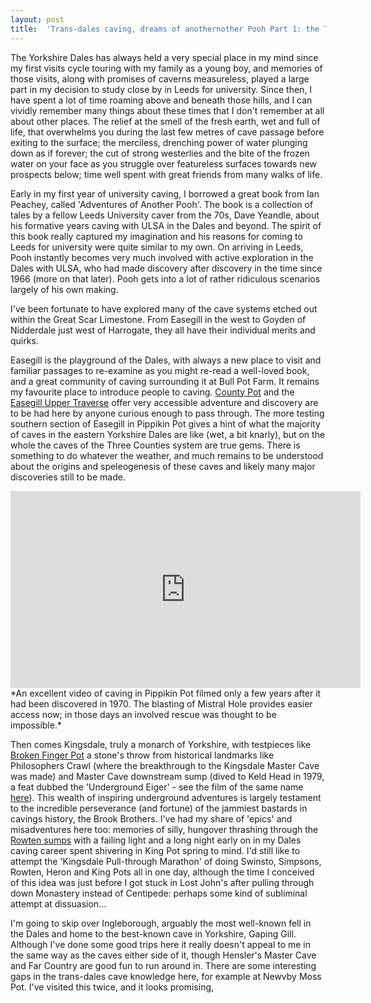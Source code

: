 ```yaml
---
layout: post
title:  'Trans-dales caving, dreams of anothernother Pooh Part 1: the Three Counties System'
---
```


The Yorkshire Dales has always held a very special place in my mind since my first visits cycle touring with my family as a young boy, and memories of those visits, along with promises of caverns measureless, played a large part in my decision to study close by in Leeds for university. Since then, I have spent a lot of time roaming above and beneath those hills, and I can vividly remember many things about these times that I don't remember at all about other places. The relief at the smell of the fresh earth, wet and full of life, that overwhelms you during the last few metres of cave passage before exiting to the surface; the merciless, drenching power of water plunging down as if forever; the cut of strong westerlies and the bite of the frozen water on your face as you struggle over featureless surfaces towards new prospects below; time well spent with great friends from many walks of life.

Early in my first year of university caving, I borrowed a great book from Ian Peachey, called 'Adventures of Another Pooh'. The book is a collection of tales by a fellow Leeds University caver from the 70s, Dave Yeandle, about his formative years caving with ULSA in the Dales and beyond. The spirit of this book really captured my imagination and his reasons for coming to Leeds for university were quite similar to my own. On arriving in Leeds, Pooh instantly becomes very much involved with active exploration in the Dales with ULSA, who had made discovery after discovery in the time since 1966 (more on that later). Pooh gets into a lot of rather ridiculous scenarios largely of his own making.  

I've been fortunate to have explored many of the cave systems etched out within the Great Scar Limestone. From Easegill in the west to Goyden of Nidderdale just west of Harrogate, they all have their individual merits and quirks. 

Easegill is the playground of the Dales, with always a new place to visit and familiar passages to re-examine as you might re-read a well-loved book, and a great community of caving surrounding it at Bull Pot Farm. It remains my favourite place to introduce people to caving. [County Pot](https://ukcaving.com/board/index.php?topic=22640.0) and the [Easegill Upper Traverse](https://ukcaving.com/board/index.php?topic=24776.0) offer very accessible adventure and discovery are to be had here by anyone curious enough to pass through. The more testing southern section of Easegill in Pippikin Pot gives a hint of what the majority of caves in the eastern Yorkshire Dales are like (wet, a bit knarly), but on the whole the caves of the Three Counties system are true gems. There is something to do whatever the weather, and much remains to be understood about the origins and speleogenesis of these caves and likely many major discoveries still to be made. 

<center><iframe width="560" height="315" src="https://www.youtube.com/embed/UyGxRuByV1w" frameborder="0" allow="accelerometer; autoplay; encrypted-media; gyroscope; picture-in-picture" allowfullscreen></iframe></center>
*An excellent video of caving in Pippikin Pot filmed only a few years after it had been discovered in 1970. The blasting of Mistral Hole provides easier access now; in those days an involved rescue was thought to be impossible.*

Then comes Kingsdale, truly a monarch of Yorkshire, with testpieces like [Broken Finger Pot](https://ukcaving.com/board/index.php?topic=21583.0) a stone's throw from historical landmarks like Philosophers Crawl (where the breakthrough to the Kingsdale Master Cave was made) and Master Cave downstream sump (dived to Keld Head in 1979, a feat dubbed the 'Underground Eiger' - see the film of the same name [here](https://www.youtube.com/watch?v=nbkA8KA81SM)). This wealth of inspiring underground adventures is largely testament to the incredible perseverance (and fortune) of the jammiest bastards in cavings history, the Brook Brothers. I've had my share of 'epics' and misadventures here too: memories of silly, hungover thrashing through the [Rowten sumps](https://ukcaving.com/board/index.php?topic=21964.0) with a failing light and a long night early on in my Dales caving career spent shivering in King Pot spring to mind. I'd still like to attempt the 'Kingsdale Pull-through Marathon' of doing Swinsto, Simpsons, Rowten, Heron and King Pots all in one day, although the time I conceived of this idea was just before I got stuck in Lost John's after pulling through down Monastery instead of Centipede: perhaps some kind of subliminal attempt at dissuasion...

I'm going to skip over Ingleborough, arguably the most well-known fell in the Dales and home to the best-known cave in Yorkshire, Gaping Gill. Although I've done some good trips here it really doesn't appeal to me in the same way as the caves either side of it, though Hensler's Master Cave and Far Country are good fun to run around in. There are some interesting gaps in the trans-dales cave knowledge here, for example at Newvby Moss Pot. I've visited this twice, and it looks promising, 